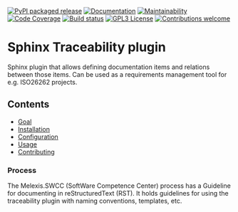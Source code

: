 [![PyPI packaged release](https://badge.fury.io/py/mlx.traceability.svg)](https://badge.fury.io/py/mlx.traceability)
[![Documentation](https://img.shields.io/badge/Documentation-published-brightgreen.svg)](https://melexis.github.io/sphinx-traceability-extension/)
[![Maintainability](https://qlty.sh/badges/3c60bfa0-9dc8-4db4-b3ef-d6ee19c68d58/maintainability.svg)](https://qlty.sh/gh/melexis/projects/sphinx-traceability-extension)
[![Code Coverage](https://qlty.sh/badges/3c60bfa0-9dc8-4db4-b3ef-d6ee19c68d58/test_coverage.svg)](https://qlty.sh/gh/melexis/projects/sphinx-traceability-extension)
[![Build status](https://github.com/melexis/sphinx-traceability-extension/actions/workflows/python-package.yml/badge.svg?branch=master)](https://github.com/melexis/sphinx-traceability-extension/actions/workflows/python-package.yml)
[![GPL3 License](https://img.shields.io/badge/License-GPL%20v3-blue.svg)](https://www.gnu.org/licenses/gpl-3.0)
[![Contributions welcome](https://img.shields.io/badge/contributions-welcome-brightgreen.svg?style=flat)](https://github.com/melexis/sphinx-traceability-extension/issues)


# Sphinx Traceability plugin

Sphinx plugin that allows defining documentation items and relations between those items. Can be used
as a requirements management tool for e.g. ISO26262 projects.

## Contents

- [Goal](https://melexis.github.io/sphinx-traceability-extension/goal.html)
- [Installation](https://melexis.github.io/sphinx-traceability-extension/installation.html)
- [Configuration](https://melexis.github.io/sphinx-traceability-extension/configuration.html)
- [Usage](https://melexis.github.io/sphinx-traceability-extension/usage.html)
- [Contributing](https://melexis.github.io/sphinx-traceability-extension/contributing.html)

### Process

The Melexis.SWCC (SoftWare Competence Center) process has a Guideline for documenting in reStructuredText (RST).
It holds guidelines for using the traceability plugin with naming conventions, templates, etc.

